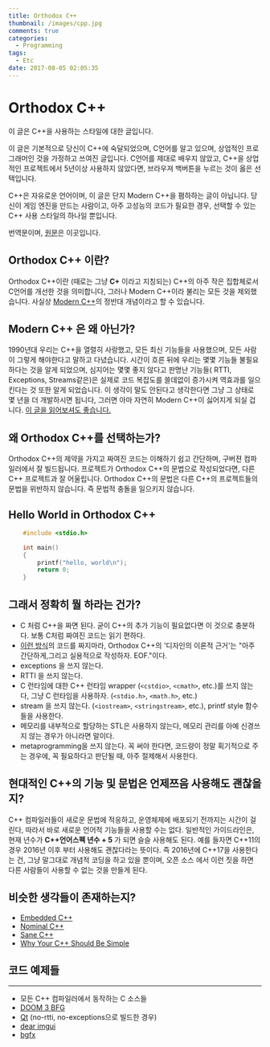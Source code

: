 ```yaml
---
title: Orthodox C++
thumbnail: /images/cpp.jpg
comments: true
categories:
  - Programming
tags:
  - Etc
date: 2017-08-05 02:05:35
---
```


# Orthodox C++

이 글은 C++을 사용하는 스타일에 대한 글입니다.

이 글은 기본적으로 당신이 C++에 숙달되었으며, C언어를 알고 있으며, 상업적인 프로그래머인 것을 가정하고 쓰여진 글입니다. C언어를 제대로 배우지 않았고, C++을 상업적인 프로젝트에서 5년이상 사용하지 않았다면, 브라우져 백버튼을 누르는 것이 옳은 선택입니다.

C++은 자유로운 언어이며, 이 글은 단지 Modern C++을 폄하하는 글이 아닙니다. 당신이 게임 엔진을 만드는 사람이고, 아주 고성능의 코드가 필요한 경우, 선택할 수 있는 C++ 사용 스타일의 하나일 뿐입니다.

번역문이며, [원문](https://gist.github.com/bkaradzic/2e39896bc7d8c34e042b)은 이곳입니다.

## Orthodox C++ 이란?

Orthodox C++이란 (때로는 그냥 **C+** 이라고 지칭되는) C++의 아주 작은 집합체로서 C언어를 개선한 것을 의미합니다, 그러나 Modern C++이라 불리는 모든 것을 제외했습니다. 사실상 [Modern C++](https://stackoverflow.com/questions/3661237/what-is-modern-c)의 정반대 개념이라고 할 수 있습니다.

## Modern C++ 은 왜 아닌가?

1990년대 우리는 C++을 열렬히 사랑했고, 모든 최신 기능들을 사용했으며, 모든 사람이 그렇게 해야한다고 말하고 다녔습니다. 시간이 흐른 뒤에 우리는 몇몇 기능들 불필요하다는 것을 알게 되었으며, 심지어는 몇몇 좋지 않다고 판명난 기능들( RTTI, Exceptions, Streams같은)은 실제로 코드 복잡도를 쓸데없이 증가시켜 역효과를 일으킨다는 것 또한 알게 되었습니다. 이 생각이 말도 안된다고 생각한다면 그냥 그 상태로 몇 년을 더 개발하시면 됩니다, 그러면 아마 자연히 Modern C++이 싫어지게 되실 겁니다. [이 글을 읽어보셔도 좋습니다.](http://archive.is/2016.05.17-214038/https://www.linkedin.com/pulse/why-i-dont-spend-time-modern-c-anymore-henrique-bucher-phd)
 
## 왜 Orthodox C++를 선택하는가?

Orthodox C++의 제약을 가지고 짜여진 코드는 이해하기 쉽고 간단하며, 구버젼 컴파일러에서 잘 빌드됩니다. 프로젝트가 Orthodox C++의 문법으로 작성되었다면, 다른 C++ 프로젝트과 잘 어울립니다. Orthodox C++의 문법은 다른 C++의 프로젝트들의 문법을 위반하지 않습니다. 즉 문법적 충돌을 일으키지 않습니다.

## Hello World in Orthodox C++

``` cpp
	#include <stdio.h>

	int main()
	{
	    printf("hello, world\n");
	    return 0;
	}
```

## 그래서 정확히 뭘 하라는 건가?

 - C 처럼 C++을 짜면 된다. 굳이 C++의 추가 기능이 필요없다면 이 것으로 충분하다. 보통 C처럼 짜여진 코드는 읽기 편하다.
 - [이런 방식](http://archive.is/2014.04.28-125041/http://www.boost.org/doc/libs/1_55_0/libs/geometry/doc/html/geometry/design.html)의 코드를 짜지마라, Orthodox C++의 '디자인의 이론적 근거'는 "아주 간단하게,그리고 실용적으로 작성하자. EOF."이다.
 - exceptions 을 쓰지 않는다.
 - RTTI 을 쓰지 않는다.
 - C 런타임에 대한 C++ 런타임 wrapper (`<cstdio>`, `<cmath>`, etc.)를 쓰지 않는다, 그냥 C 런타임을 사용하자. (`<stdio.h>`, `<math.h>`, etc.)
 - stream 을 쓰지 않는다. (`<iostream>`, `<stringstream>`, etc.), printf style 함수들을 사용한다.
 - 메모리를 내부적으로 할당하는 STL은 사용하지 않는다, 메모리 관리를 아예 신경쓰지 않는 경우가 아니라면 말이다.
 - metaprogramming을 쓰지 않는다. 꼭 써야 한다면, 코드량이 정말 획기적으로 주는 경우에, 꼭 필요하다고 판단될 때, 아주 절제해서 사용한다.

## 현대적인 C++의 기능 및 문법은 언제쯔음 사용해도 괜찮을지?

C++ 컴파일러들이 새로운 문법에 적응하고, 운영체제에 배포되기 전까지는 시간이 걸린다, 따라서 바로 새로운 언어적 기능들을 사용할 수는 없다. 일반적인 가이드라인은, 현재 년수가 **C++언어스펙 년수 + 5** 가 되면 슬슬 사용해도 된다. 예를 들자면 C++11의 경우 2016년 이후 부터 사용해도 괜찮다라는 뜻이다. 즉 2016년에 C++17을 사용한다는 건, 그냥 말그대로 개념적 코딩을 하고 있을 뿐이며, 오픈 소스 에서 이런 짓을 하면 다른 사람들이 사용할 수 없는 것을 만들게 된다.

## 비슷한 생각들이 존재하는지?

 - [Embedded C++](https://en.wikipedia.org/wiki/Embedded_C%2B%2B)
 - [Nominal C++](http://archive.is/2016.08.07-162105/https://namandixit.github.io/blog/nominal-c++/)
 - [Sane C++](http://archive.is/2016.08.07-162220/http://flohofwoe.blogspot.nl/2013/06/sane-c.html)
 - [Why Your C++ Should Be Simple](http://archive.fo/2017.03.19-055108/https://hacksoflife.blogspot.nl/2017/03/why-your-c-should-be-simple.html)
 
## 코드 예제들
-------------

 - 모든 C++ 컴파일러에서 동작하는 C 소스들
 - [DOOM 3 BFG](https://github.com/id-Software/DOOM-3-BFG)
 - [Qt](https://github.com/qtproject) (no-rtti, no-exceptions으로 빌드한 경우)
 - [dear imgui](https://github.com/ocornut/imgui)
 - [bgfx](https://github.com/bkaradzic/bgfx)
